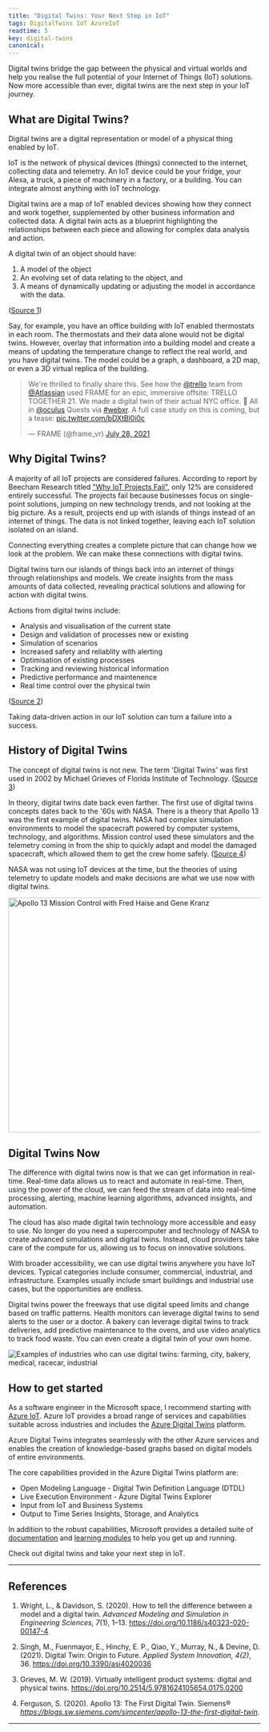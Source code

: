 ```yaml
---
title: "Digital Twins: Your Next Step in IoT"
tags: DigitalTwins IoT AzureIoT
readtime: 5
key: digital-twins
canonical: 
---
```


Digital twins bridge the gap between the physical and virtual worlds and help you realise the full potential of your Internet of Things (IoT) solutions. Now more accessible than ever, digital twins are the next step in your IoT journey.

## What are Digital Twins?

Digital twins are a digital representation or model of a physical thing enabled by IoT.

IoT is the network of physical devices (things) connected to the internet, collecting data and telemetry. An IoT device could be your fridge, your Alexa, a truck, a piece of machinery in a factory, or a building. You can integrate almost anything with IoT technology.

Digital twins are a map of IoT enabled devices showing how they connect and work together, supplemented by other business information and collected data. A digital twin acts as a blueprint highlighting the relationships between each piece and allowing for complex data analysis and action.

A digital twin of an object should have:

1. A model of the object
2. An evolving set of data relating to the object, and
3. A means of dynamically updating or adjusting the model in accordance with the data.

([Source 1](#references))

Say, for example, you have an office building with IoT enabled thermostats in each room. The thermostats and their data alone would not be digital twins. However, overlay that information into a building model and create a means of updating the temperature change to reflect the real world, and you have digital twins. The model could be a graph, a dashboard, a 2D map, or even a 3D virtual replica of the building.

<blockquote class="twitter-tweet" data-theme="dark"><p lang="en" dir="ltr">We&#39;re thrilled to finally share this. See how the <a href="https://twitter.com/trello?ref_src=twsrc%5Etfw">@trello</a> team from <a href="https://twitter.com/Atlassian?ref_src=twsrc%5Etfw">@Atlassian</a> used FRAME for an epic, immersive offsite: TRELLO TOGETHER 21. We made a digital twin of their actual NYC office. 🤯 All in <a href="https://twitter.com/oculus?ref_src=twsrc%5Etfw">@oculus</a> Quests via <a href="https://twitter.com/hashtag/webxr?src=hash&amp;ref_src=twsrc%5Etfw">#webxr</a>. A full case study on this is coming, but a tease: <a href="https://t.co/bDXtBl0i0c">pic.twitter.com/bDXtBl0i0c</a></p>&mdash; FRAME (@frame_vr) <a href="https://twitter.com/frame_vr/status/1420448209671917574?ref_src=twsrc%5Etfw">July 28, 2021</a></blockquote> <script async src="https://platform.twitter.com/widgets.js" charset="utf-8"></script>

## Why Digital Twins?

A majority of all IoT projects are considered failures. According to report by Beecham Research titled ["Why IoT Projects Fail"](https://www.whyiotprojectsfail.com/), only 12% are considered entirely successful. The projects fail because businesses focus on single-point solutions, jumping on new technology trends, and not looking at the big picture. As a result, projects end up with islands of things instead of an internet of things. The data is not linked together, leaving each IoT solution isolated on an island.

Connecting everything creates a complete picture that can change how we look at the problem. We can make these connections with digital twins.

Digital twins turn our islands of things back into an internet of things through relationships and models. We create insights from the mass amounts of data collected, revealing practical solutions and allowing for action with digital twins.

Actions from digital twins include:

- Analysis and visualisation of the current state
- Design and validation of processes new or existing
- Simulation of scenarios
- Increased safety and reliablity with alerting
- Optimisation of existing processes
- Tracking and reviewing historical information
- Predictive performance and maintenence
- Real time control over the physical twin

([Source 2](#references))

Taking data-driven action in our IoT solution can turn a failure into a success.

## History of Digital Twins

The concept of digital twins is not new. The term 'Digital Twins' was first used in 2002 by Michael Grieves of Florida Institute of Technology. ([Source 3](#references))

In theory, digital twins date back even farther. The first use of digital twins concepts dates back to the '60s with NASA. There is a theory that Apollo 13 was the first example of digital twins. NASA had complex simulation environments to model the spacecraft powered by computer systems, technology, and algorithms. Mission control used these simulators and the telemetry coming in from the ship to quickly adapt and model the damaged spacecraft, which allowed them to get the crew home safely. ([Source 4](#references))

NASA was not using IoT devices at the time, but the theories of using telemetry to update models and make decisions are what we use now with digital twins.

<a data-flickr-embed="true" href="https://www.flickr.com/photos/jurvetson/49760765403" title="Apollo 13 Mission Control with Fred Haise and Gene Kranz"><img src="https://live.staticflickr.com/65535/49760765403_6316172a62_z.jpg" width="640" height="468" alt="Apollo 13 Mission Control with Fred Haise and Gene Kranz"></a><script async src="//embedr.flickr.com/assets/client-code.js" charset="utf-8"></script>
## Digital Twins Now

The difference with digital twins now is that we can get information in real-time. Real-time data allows us to react and automate in real-time. Then, using the power of the cloud, we can feed the stream of data into real-time processing, alerting, machine learning algorithms, advanced insights, and automation.

The cloud has also made digital twin technology more accessible and easy to use. No longer do you need a supercomputer and technology of NASA to create advanced simulations and digital twins. Instead, cloud providers take care of the compute for us, allowing us to focus on innovative solutions.

With broader accessibility, we can use digital twins anywhere you have IoT devices. Typical categories include consumer, commercial, industrial, and infrastructure. Examples usually include smart buildings and industrial use cases, but the opportunities are endless.

Digital twins power the freeways that use digital speed limits and change based on traffic patterns. Health monitors can leverage digital twins to send alerts to the user or a doctor. A bakery can leverage digital twins to track deliveries, add predictive maintenance to the ovens, and use video analytics to track food waste. You can even create a digital twin of your own home.

![Examples of industries who can use digital twins: farming, city, bakery, medical, racecar, industrial](https://melissadevstorage.blob.core.windows.net/melissadevblob/digital-twins/digital-twins-industries.png)

## How to get started

As a software engineer in the Microsoft space, I recommend starting with [Azure IoT](https://azure.microsoft.com/en-us/overview/iot/). Azure IoT provides a broad range of services and capabilities suitable across industries and includes the [Azure Digital Twins](https://azure.microsoft.com/en-us/services/digital-twins/) platform.

Azure Digital Twins integrates seamlessly with the other Azure services and enables the creation of knowledge-based graphs based on digital models of entire environments.

The core capabilities provided in the Azure Digital Twins platform are:

- Open Modeling Language - Digital Twin Definition Language (DTDL)
- Live Execution Environment - Azure Digital Twins Explorer
- Input from IoT and Business Systems
- Output to Time Series Insights, Storage, and Analytics

In addition to the robust capabilities, Microsoft provides a detailed suite of [documentation](https://docs.microsoft.com/en-us/azure/digital-twins/) and [learning modules](https://docs.microsoft.com/en-us/learn/paths/develop-azure-digital-twins/) to help you get up and running.

Check out digital twins and take your next step in IoT.

---

## References

1. Wright, L., & Davidson, S. (2020). How to tell the difference between a model and a digital twin. *Advanced Modeling and Simulation in Engineering Sciences, 7*(1), 1–13. <https://doi.org/10.1186/s40323-020-00147-4>

2. Singh, M., Fuenmayor, E., Hinchy, E. P., Qiao, Y., Murray, N., & Devine, D. (2021). Digital Twin: Origin to Future. *Applied System Innovation, 4(2)*, 36. <https://doi.org/10.3390/asi4020036>

3. Grieves, M. W. (2019). Virtually intelligent product systems: digital and physical twins. <https://doi.org/10.2514/5.9781624105654.0175.0200>

4. Ferguson, S. (2020). Apollo 13: The First Digital Twin. Siemens® *<https://blogs.sw.siemens.com/simcenter/apollo-13-the-first-digital-twin>.*

---
